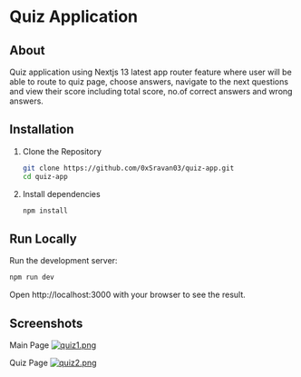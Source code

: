 # Quiz Application

## About

Quiz application using Nextjs 13 latest app router feature where user will be able to route to quiz page, choose answers, navigate to the next questions and view their score including total score, no.of correct answers and wrong answers.


## Installation
1. Clone the Repository

    ```bash
    git clone https://github.com/0xSravan03/quiz-app.git
    cd quiz-app
    ```
2. Install dependencies

    ```bash
    npm install
    ```

## Run Locally
Run the development server:

```bash
npm run dev
```
Open http://localhost:3000 with your browser to see the result.
## Screenshots

Main Page
[![quiz1.png](https://i.postimg.cc/63xWbGPd/quiz1.png)](https://postimg.cc/67zxyTt3)

Quiz Page
[![quiz2.png](https://i.postimg.cc/LX5T7nZ8/quiz2.png)](https://postimg.cc/PpGYvf4g)
